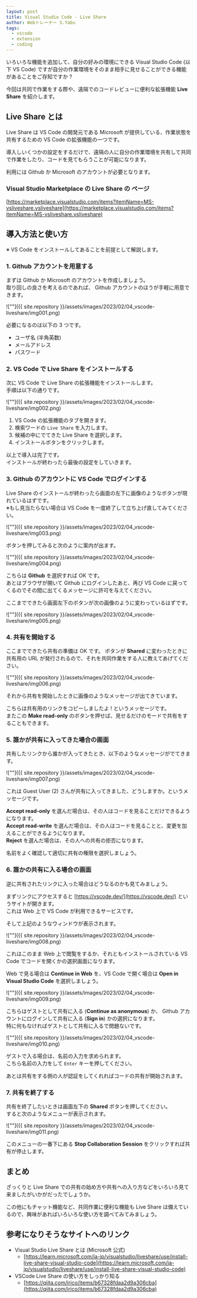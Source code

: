 ```yaml
---
layout: post
title: Visual Studio Code - Live Share
author: Webトレーナー S.Yabu
tags:
  - vscode
  - extension
  - coding
---
```


いろいろな機能を追加して、自分の好みの環境にできる Visual Studio Code (以下 VS Code) ですが自分の作業環境をそのまま相手に見せることができる機能があることをご存知ですか ?  

今回は共同で作業をする際や、遠隔でのコードレビューに便利な拡張機能 **Live Share** を紹介します。  

<!--more-->

## Live Share とは

Live Share は VS Code の開発元である Microsoft が提供している、作業状態を共有するための VS Code の拡張機能の一つです。  

導入しいくつかの設定をするだけで、遠隔の人に自分の作業環境を共有して共同で作業をしたり、コードを見てもらうことが可能になります。  

利用には Github か Microsoft のアカウントが必要となります。  

### Visual Studio Marketplace の Live Share の ページ

[https://marketplace.visualstudio.com/items?itemName=MS-vsliveshare.vsliveshare](https://marketplace.visualstudio.com/items?itemName=MS-vsliveshare.vsliveshare)

## 導入方法と使い方

※ VS Code をインストールしてあることを前提として解説します。  

### 1. Github アカウントを用意する

まずは Github か Microsoft のアカウントを作成しましょう。  
取り回しの良さを考えるのであれば、 Github アカウントのほうが手軽に用意できます。  

![""]({{ site.repository }}/assets/images/2023/02/04_vscode-liveshare/img001.png)

必要になるのは以下の 3 つです。  

- ユーザ名 (半角英数)
- メールアドレス
- パスワード

### 2. VS Code で Live Share をインストールする

次に VS Code で Live Share の拡張機能をインストールします。  
手順は以下の通りです。  

![""]({{ site.repository }}/assets/images/2023/02/04_vscode-liveshare/img002.png)

1. VS Code の拡張機能のタブを開きます。
2. 検索ワードの `Live Share` を入力します。
3. 候補の中にでてきた Live Share を選択します。
4. インストールボタンをクリックします。  

以上で導入は完了です。  
インストールが終わったら最後の設定をしていきます。  

### 3. Github のアカウントに VS Code でログインする

Live Share のインストールが終わったら画面の左下に画像のようなボタンが現れているはずです。  
※もし見当たらない場合は VS Code を一度終了して立ち上げ直してみてください。  

![""]({{ site.repository }}/assets/images/2023/02/04_vscode-liveshare/img003.png)

ボタンを押してみると次のように案内が出ます。  

![""]({{ site.repository }}/assets/images/2023/02/04_vscode-liveshare/img004.png)

こちらは **Github** を選択すれば OK です。  
あとはブラウザが開いて Github にログインしたあと、再び VS Code に戻ってくるのでその間に出てくるメッセージに許可を与えてください。  

ここまでできたら画面左下のボタンが次の画像のように変わっているはずです。  

![""]({{ site.repository }}/assets/images/2023/02/04_vscode-liveshare/img005.png)

### 4. 共有を開始する

ここまでできたら共有の準備は OK です。
ボタンが **Shared** に変わったときに共有用の URL が発行されるので、それを共同作業をする人に教えてあげてください。  

![""]({{ site.repository }}/assets/images/2023/02/04_vscode-liveshare/img006.png)

それから共有を開始したときに画像のようなメッセージが出てきています。  

こちらは共有用のリンクをコピーしましたよ ! というメッセージです。  
またこの **Make read-only** のボタンを押せば、見せるだけのモードで共有をすることもできます。  

### 5. 誰かが共有に入ってきた場合の画面

共有したリンクから誰かが入ってきたとき、以下のようなメッセージがでてきます。  

![""]({{ site.repository }}/assets/images/2023/02/04_vscode-liveshare/img007.png)

これは Guest User (2) さんが共有に入ってきました、どうしますか。というメッセージです。  

**Accept read-only** を選んだ場合は、その人はコードを見ることだけできるようになります。  
**Accept read-write** を選んだ場合は、その人はコードを見ることと、変更を加えることができるようになります。  
**Reject** を選んだ場合は、その人への共有の拒否になります。  

名前をよく確認して適切に共有の権限を選択しましょう。  

### 6. 誰かの共有に入る場合の画面

逆に共有されたリンクに入った場合はどうなるのかも見てみましょう。  

まずリンクにアクセスすると [https://vscode.dev/](https://vscode.dev/) というサイトが開きます。  
これは Web 上で VS Code が利用できるサービスです。  

そして上記のようなウィンドウが表示されます。  

![""]({{ site.repository }}/assets/images/2023/02/04_vscode-liveshare/img008.png)

これはこのまま Web 上で閲覧をするか、それともインストールされている VS Code でコードを開くかの選択画面になります。  

Web で見る場合は **Continue in Web** を、VS Code で開く場合は **Open in Visual Studio Code** を選択しましょう。  

![""]({{ site.repository }}/assets/images/2023/02/04_vscode-liveshare/img009.png)

こちらはゲストとして共有に入る (**Continue as anonymous**) か、 Github アカウントにログインして共有に入る (**Sign in**) かの選択になります。  
特に何もなければゲストとして共有に入るで問題ないです。  

![""]({{ site.repository }}/assets/images/2023/02/04_vscode-liveshare/img010.png)

ゲストで入る場合は、名前の入力を求められます。  
こちら名前の入力をして `Enter` キーを押してください。

あとは共有をする側の人が認証をしてくれればコードの共有が開始されます。  

### 7. 共有を終了する

共有を終了したいときは画面左下の **Shared** ボタンを押してください。  
すると次のようなメニューが表示されます。  

![""]({{ site.repository }}/assets/images/2023/02/04_vscode-liveshare/img011.png)

このメニューの一番下にある **Stop Collaboration Session** をクリックすれば共有が停止します。  

## まとめ

ざっくりと Live Share での共有の始め方や共有への入り方などをいろいろ見て来ましたがいかがだったでしょうか。  

この他にもチャット機能など、共同作業に便利な機能も Live Share は備えているので、興味があればいろいろな使い方を調べてみてみましょう。  

## 参考になりそうなサイトへのリンク

- Visual Studio Live Share とは (Microsoft 公式)
  - [https://learn.microsoft.com/ja-jp/visualstudio/liveshare/use/install-live-share-visual-studio-code](https://learn.microsoft.com/ja-jp/visualstudio/liveshare/use/install-live-share-visual-studio-code)
- VSCode Live Share の使い方をしっかり知る
  - [https://qiita.com/irico/items/b67328fdaa2d9a306cba](https://qiita.com/irico/items/b67328fdaa2d9a306cba)
